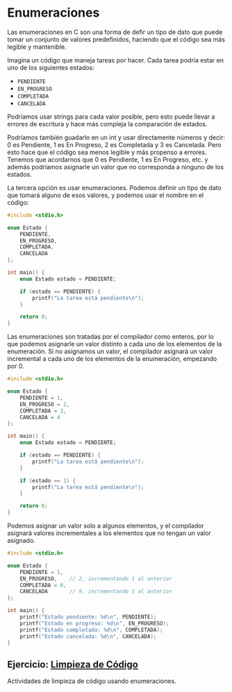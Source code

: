 # Enumeraciones

Las enumeraciones en C son una forma de defir un tipo de dato que puede tomar un conjunto de valores predefinidos, haciendo que el código sea más legible y mantenible.

Imagina un código que maneja tareas por hacer. Cada tarea podría estar en uno de los siguientes estados:
- `PENDIENTE`
- `EN_PROGRESO`
- `COMPLETADA`
- `CANCELADA`

Podríamos usar strings para cada valor posible, pero esto puede llevar a errores de escritura y hace más compleja la comparación de estados.

Podríamos también guadarlo en un int y usar directamente números y decir: 0 es Pendiente, 1 es En Progreso, 2 es Completada y 3 es Cancelada. Pero esto hace que el código sea menos legible y más propenso a errores. Tenemos que acordarnos que 0 es Pendiente, 1 es En Progreso, etc. y además podríamos asignarle un valor que no corresponda a ninguno de los estados.

La tercera opción es usar enumeraciones. Podemos definir un tipo de dato que tomará alguno de esos valores, y podemos usar el nombre en el código:

```c
#include <stdio.h>

enum Estado {
    PENDIENTE,
    EN_PROGRESO,
    COMPLETADA,
    CANCELADA
};

int main() {
    enum Estado estado = PENDIENTE;

    if (estado == PENDIENTE) {
        printf("La tarea está pendiente\n");
    }

    return 0;
}
```

Las enumeraciones son tratadas por el compilador como enteros, por lo que podemos asignarle un valor distinto a cada uno de los elementos de la enumeración. Si no asignamos un valor, el compilador asignará un valor incremental a cada uno de los elementos de la enumeración, empezando por 0.

```c
#include <stdio.h>

enum Estado {
    PENDIENTE = 1,
    EN_PROGRESO = 2,
    COMPLETADA = 3,
    CANCELADA = 4
};

int main() {
    enum Estado estado = PENDIENTE;

    if (estado == PENDIENTE) {
        printf("La tarea está pendiente\n");
    }

    if (estado == 1) {
        printf("La tarea está pendiente\n");
    }

    return 0;
}
```

Podemos asignar un valor solo a algunos elementos, y el compilador asignará valores incrementales a los elementos que no tengan un valor asignado.

```c
#include <stdio.h>

enum Estado {
    PENDIENTE = 1,
    EN_PROGRESO,    // 2, incrementando 1 al anterior
    COMPLETADA = 8,
    CANCELADA       // 9, incrementando 1 al anterior
};

int main() {
    printf("Estado pendiente: %d\n", PENDIENTE);
    printf("Estado en progreso: %d\n", EN_PROGRESO);
    printf("Estado completada: %d\n", COMPLETADA);
    printf("Estado cancelada: %d\n", CANCELADA);
}
```

## Ejercicio: [Limpieza de Código](clean-code/user-roles)
Actividades de limpieza de código usando enumeraciones.